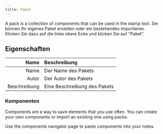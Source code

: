 ```yaml
---
title: Paket
---
```


A pack is a collection of components that can be used in the stamp tool. Sie können Ihr eigenes Paket erstellen oder ein bestehendes importieren. Klicken Sie dazu auf die linke obere Ecke und klicken Sie auf "Paket".

## Eigenschaften

|         Name | Beschreibung                 |
| -----------: | :--------------------------- |
|         Name | Der Name des Pakets          |
|        Autor | Der Autor des Pakets         |
| Beschreibung | Eine Beschreibung des Pakets |

### Komponenten

Components are a way to save elements that you use often. You can create your own components or import an existing one using packs.

Use the components navigator page to paste components into your notes.
